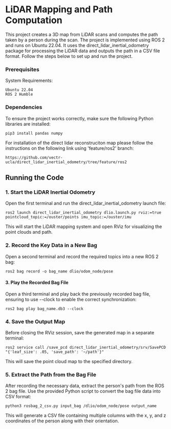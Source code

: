 # LiDAR Mapping and Path Computation
This project creates a 3D map from LiDAR scans and computes the path taken by a person during the scan. The project is implemented using ROS 2 and runs on Ubuntu 22.04. It uses the direct_lidar_inertial_odometry package for processing the LiDAR data and outputs the path in a CSV file format. Follow the steps below to set up and run the project.

### Prerequisites

System Requirements:

    Ubuntu 22.04
    ROS 2 Humble

### Dependencies

To ensure the project works correctly, make sure the following Python libraries are installed:
    
    pip3 install pandas numpy 

For installation of the direct lidar reconstruciton map please follow the instructions on the following link using 'feature/ros2' branch: 
    
    https://github.com/vectr-ucla/direct_lidar_inertial_odometry/tree/feature/ros2

## Running the Code

### 1. Start the LiDAR Inertial Odometry
Open the first terminal and run the direct_lidar_inertial_odometry launch file:

    ros2 launch direct_lidar_inertial_odometry dlio.launch.py rviz:=true pointcloud_topic:=/ouster/points imu_topic:=/ouster/imu
This will start the LiDAR mapping system and open RViz for visualizing the point clouds and path.

### 2. Record the Key Data in a New Bag
Open a second terminal and record the required topics into a new ROS 2 bag:

    ros2 bag record -o bag_name dlio/odom_node/pose

#### 3. Play the Recorded Bag File
Open a third terminal and play back the previously recorded bag file, ensuring to use --clock to enable the correct synchronization:
    
    ros2 bag play bag_name.db3 --clock

### 4. Save the Output Map
Before closing the RViz session, save the generated map in a separate terminal:
    
    ros2 service call /save_pcd direct_lidar_inertial_odometry/srv/SavePCD "{'leaf_size': .05, 'save_path': '~/path'}"
This will save the point cloud map to the specified directory.

### 5. Extract the Path from the Bag File
After recording the necessary data, extract the person's path from the ROS 2 bag file. Use the provided Python script to convert the bag file data into CSV format:
    
    python3 rosbag_2_csv.py input_bag /dlio/odom_node/pose output_name
This will generate a CSV file containing multiple columns with the x, y, and z coordinates of the person along with their orientation.